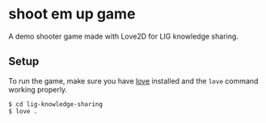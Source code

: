 # shoot em up game

A demo shooter game made with Love2D for LIG knowledge sharing.

## Setup

To run the game, make sure you have [love](https://love2d.org) installed and the `love` command working properly.

```
$ cd lig-knowledge-sharing
$ love .
```